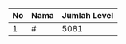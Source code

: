 | No | Nama            | Jumlah Level |
|----|-----------------|--------------|
| 1  | #    |    5081        |
